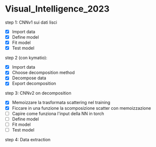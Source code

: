 # Visual_Intelligence_2023

step 1:
CNNv1 sui dati lisci
 - [X] Import data
 - [X] Define model
 - [X] Fit model
 - [X] Test model

step 2 (con kymatio):
- [X] Import data
- [X] Choose decomposition method
- [X] Decompose data
- [X] Export decomposition

step 3:
CNNv2 on decomposition
- [X] Memoizzare la trasformata scattering nel training
- [X] Ficcare in una funzione la scomposizione scatter con memoizzazione
- [ ] Capire come funziona l'input della NN in torch
- [ ] Define model
- [ ] Fit model
- [ ] Test model

step 4:
Data extraction